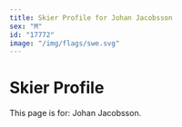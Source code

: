 ```yaml
---
title: Skier Profile for Johan Jacobsson
sex: "M"
id: "17772"
image: "/img/flags/swe.svg" 
---
```


# Skier Profile

This page is for: Johan Jacobsson.
    